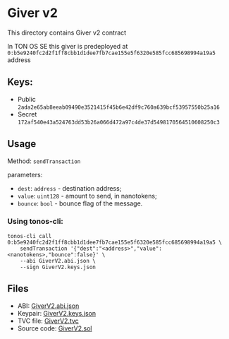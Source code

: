 # Giver v2

This directory contains Giver v2 contract

In TON OS SE this giver is predeployed at `0:b5e9240fc2d2f1ff8cbb1d1dee7fb7cae155e5f6320e585fcc685698994a19a5` address

## Keys:
* Public `2ada2e65ab8eeab09490e3521415f45b6e42df9c760a639bcf53957550b25a16`
* Secret `172af540e43a524763dd53b26a066d472a97c4de37d5498170564510608250c3`

## Usage
Method: `sendTransaction`

parameters: 
* `dest`: `address` - destination address;
* `value`: `uint128` - amount to send, in nanotokens;
* `bounce`: `bool` - bounce flag of the message.

### Using tonos-cli:
```commandline
tonos-cli call 0:b5e9240fc2d2f1ff8cbb1d1dee7fb7cae155e5f6320e585fcc685698994a19a5 \
    sendTransaction '{"dest":"<address>","value":<nanotokens>,"bounce":false}' \
    --abi GiverV2.abi.json \
    --sign GiverV2.keys.json  
```


## Files
* ABI: [GiverV2.abi.json](GiverV2.abi.json)
* Keypair: [GiverV2.keys.json](GiverV2.keys.json)
* TVC file: [GiverV2.tvc](GiverV2.tvc)
* Source code: [GiverV2.sol](GiverV2.sol)